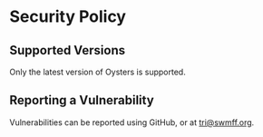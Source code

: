 # Security Policy

## Supported Versions

Only the latest version of Oysters is supported.

## Reporting a Vulnerability

Vulnerabilities can be reported using GitHub, or at tri@swmff.org.
